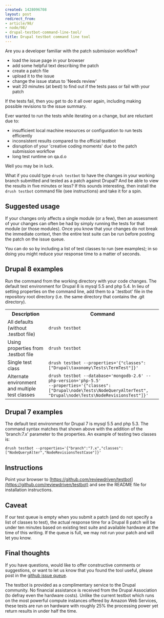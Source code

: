 ```yaml
---
created: 1428096708
layout: post
redirect_from:
- article/98/
- node/98/
- drupal-testbot-command-line-tool/
title: Drupal testbot command line tool
---
```

Are you a developer familiar with the patch submission workflow?

* load the issue page in your browser
* add some helpful text describing the patch
* create a patch file
* upload it to the issue
* change the issue status to 'Needs review'
* wait 20 minutes (at best) to find out if the tests pass or fail with your patch

If the tests fail, then you get to do it all over again, including making possible revisions to the issue summary.

Ever wanted to run the tests while iterating on a change, but are reluctant due to:

* insufficient local machine resources or configuration to run tests efficiently
* inconsistent results compared to the official testbot
* disruption of your 'creative coding moments' due to the patch submission workflow
* long test runtime on qa.d.o

Well you may be in luck.

What if you could type `drush testbot` to have the changes in your working branch submitted and tested as a patch against Drupal? And be able to view the results in five minutes or less? If this sounds interesting, then install the `drush testbot` command file (see instructions) and take it for a spin.

## Suggested usage

If your changes only affects a single module (or a few), then an assessment of your changes can often be had by simply running the tests for that module (or those modules). Once you know that your changes do not break the immediate context, then the entire test suite can be run before posting the patch on the issue queue.

You can do so by including a list of test classes to run (see examples); in so doing you might reduce your response time to a matter of seconds.

## Drupal 8 examples

Run the command from the working directory with your code changes. The default test environment for Drupal 8 is mysql 5.5 and php 5.4. In lieu of setting properties on the command line, add them to a '.testbot' file in the repository root directory (i.e. the same directory that contains the .git directory).

<table>
  <tr>
    <th>Description</th>
    <th>Command</th>
  </tr>
  <tr>
    <td>All defaults
(without .testbot file)</td>
    <td><code>drush testbot</code></td>
  </tr>
  <tr>
    <td>Using properties from .testbot file</td>
    <td><code>drush testbot</code></td>
  </tr>
  <tr>
    <td>Single test class</td>
    <td><code>drush testbot --properties='{"classes":["Drupal\taxonomy\Tests\TermTest"]}'</code></td>
  </tr>
  <tr>
    <td>Alternate environment and multiple test classes</td>
    <td><code>drush testbot --database='mongodb-2.6' --php-version='php-5.5'
--properties='{"classes":["Drupal\node\Tests\NodeQueryAlterTest",
"Drupal\node\Tests\NodeRevisionsTest"]}'</code></td>
  </tr>
</table>


## Drupal 7 examples

The default test environment for Drupal 7 is mysql 5.5 and php 5.3. The command syntax matches that shown above with the addition of the 'branch:7.x' parameter to the properties. An example of testing two classes is:

```
drush testbot --properties='{"branch":"7.x","classes":["NodeQueryAlter","NodeRevisionsTestCase"]}'
```

## Instructions

Point your browser to [https://github.com/reviewdriven/testbot](https://github.com/reviewdriven/testbot) and see the README file for installation instructions.

## Caveat

If our test queue is empty when you submit a patch (and do not specify a list of classes to test), the actual response time for a Drupal 8 patch will be under ten minutes based on existing test suite and available hardware at the time of this writing. If the queue is full, we may not run your patch and will let you know.

## Final thoughts

If you have questions, would like to offer constructive comments or suggestions, or want to let us know that you found the tool useful, please post in the [github issue queue](https://github.com/reviewdriven/testbot/issues).

The testbot is provided as a complimentary service to the Drupal community. No financial assistance is received from the Drupal Association (to defray even the hardware costs). Unlike the current testbot which runs on the most powerful compute instances offered by Amazon Web Services, these tests are run on hardware with roughly 25% the processing power yet return results in under half the time.
